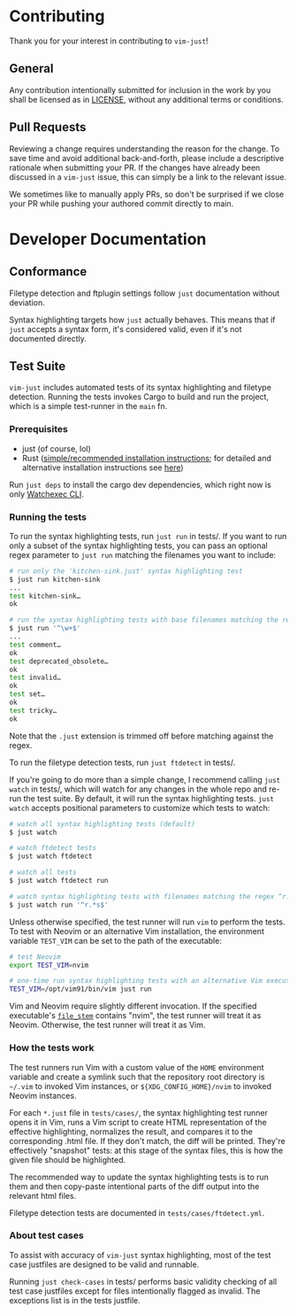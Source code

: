 Contributing
============

Thank you for your interest in contributing to `vim-just`!

## General

Any contribution intentionally submitted
for inclusion in the work by you shall be licensed as in [LICENSE](LICENSE),
without any additional terms or conditions.

## Pull Requests

Reviewing a change requires understanding the reason for the change.
To save time and avoid additional back-and-forth,
please include a descriptive rationale when submitting your PR.
If the changes have already been discussed in a `vim-just` issue,
this can simply be a link to the relevant issue.

We sometimes like to manually apply PRs, so don't be
surprised if we close your PR while pushing your authored commit directly to main.

Developer Documentation
=======================

## Conformance

Filetype detection and ftplugin settings follow `just` documentation without deviation.

Syntax highlighting targets how `just` actually behaves.
This means that if `just` accepts a syntax form, it's considered valid,
even if it's not documented directly.

## Test Suite

`vim-just` includes automated tests of its syntax highlighting and filetype detection.
Running the tests invokes Cargo to build and run the project, which
is a simple test-runner in the `main` fn.

### Prerequisites

* just (of course, lol)
* Rust ([simple/recommended installation instructions](https://www.rust-lang.org/tools/install); for detailed and alternative installation instructions see [here](https://forge.rust-lang.org/infra/other-installation-methods.html))

Run `just deps` to install the cargo dev dependencies, which right now is only
[Watchexec CLI](https://crates.io/crates/watchexec-cli).

### Running the tests

To run the syntax highlighting tests, run `just run` in tests/.
If you want to run only a subset of the syntax highlighting tests,
you can pass an optional regex parameter to `just run` matching the filenames you want to include:

```bash
# run only the 'kitchen-sink.just' syntax highlighting test
$ just run kitchen-sink
...
test kitchen-sink…
ok

# run the syntax highlighting tests with base filenames matching the regex ^\w+$
$ just run '^\w+$'
...
test comment…
ok
test deprecated_obsolete…
ok
test invalid…
ok
test set…
ok
test tricky…
ok
```

Note that the `.just` extension is trimmed off before matching against the regex.

To run the filetype detection tests, run `just ftdetect` in tests/.

If you're going to do more than a simple change, I recommend calling `just watch` in tests/,
which will watch for any changes in the whole repo and re-run the test suite.
By default, it will run the syntax highlighting tests.
`just watch` accepts positional parameters to customize which tests to watch:

```bash
# watch all syntax highlighting tests (default)
$ just watch

# watch ftdetect tests
$ just watch ftdetect

# watch all tests
$ just watch ftdetect run

# watch syntax highlighting tests with filenames matching the regex ^r.*s$
$ just watch run '^r.*s$'
```

Unless otherwise specified, the test runner will run `vim` to perform the tests.
To test with Neovim or an alternative Vim installation,
the environment variable `TEST_VIM` can be set to the path of the executable:

```bash
# test Neovim
export TEST_VIM=nvim

# one-time run syntax highlighting tests with an alternative Vim executable
TEST_VIM=/opt/vim91/bin/vim just run
```

Vim and Neovim require slightly different invocation.
If the specified executable's
[`file_stem`](https://doc.rust-lang.org/std/path/struct.Path.html#method.file_stem)
contains "nvim", the test runner will treat it as Neovim.
Otherwise, the test runner will treat it as Vim.

### How the tests work

The test runners run Vim with a custom value of the `HOME` environment variable
and create a symlink such that the repository root directory is `~/.vim` to invoked Vim instances,
or `${XDG_CONFIG_HOME}/nvim` to invoked Neovim instances.

For each `*.just` file in `tests/cases/`, the syntax highlighting test runner opens it in Vim,
runs a Vim script to create HTML representation of the effective highlighting,
normalizes the result, and compares it to the corresponding .html file.
If they don't match, the diff will be printed.
They're effectively "snapshot" tests: at this stage of the syntax files,
this is how the given file should be highlighted.

The recommended way to update the syntax highlighting tests is
to run them and then copy-paste intentional parts of the
diff output into the relevant html files.

Filetype detection tests are documented in `tests/cases/ftdetect.yml`.

### About test cases

To assist with accuracy of `vim-just` syntax highlighting,
most of the test case justfiles are designed to be valid and runnable.

Running `just check-cases` in tests/ performs basic validity checking of all test case justfiles
except for files intentionally flagged as invalid.  The exceptions list is in the tests justfile.
